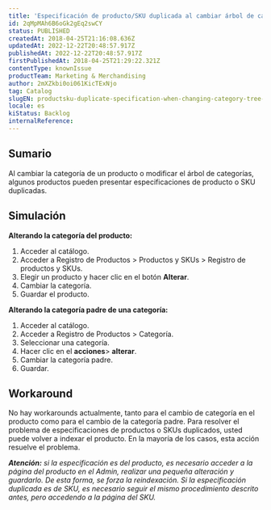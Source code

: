 ```yaml
---
title: 'Especificación de producto/SKU duplicada al cambiar árbol de categorías o producto de categoría'
id: 2qMpMAh6B6oGk2gEq2swCY
status: PUBLISHED
createdAt: 2018-04-25T21:16:08.636Z
updatedAt: 2022-12-22T20:48:57.917Z
publishedAt: 2022-12-22T20:48:57.917Z
firstPublishedAt: 2018-04-25T21:29:22.321Z
contentType: knownIssue
productTeam: Marketing & Merchandising
author: 2mXZkbi0oi061KicTExNjo
tag: Catalog
slugEN: productsku-duplicate-specification-when-changing-category-tree-or-product-category
locale: es
kiStatus: Backlog
internalReference: 
---
```


## Sumario

Al cambiar la categoría de un producto o modificar el árbol de categorías, algunos productos pueden presentar especificaciones de producto o SKU duplicadas.


## Simulación

__Alterando la categoría del producto:__

1. Acceder al catálogo.
2. Acceder a Registro de Productos > Productos y SKUs > Registro de productos y SKUs.
3. Elegir un producto y hacer clic en el botón __Alterar__.
4. Cambiar la categoría.
5. Guardar el producto.

__Alterando la categoría padre de una categoría:__

1. Acceder al catálogo.
2. Acceder a Registro de Productos > Categoría.
3. Seleccionar una categoría.
4. Hacer clic en el __acciones__> __alterar__.
5. Cambiar la categoría padre.
6. Guardar.

## Workaround

No hay workarounds actualmente, tanto para el cambio de categoría en el producto como para el cambio de la categoría padre. Para resolver el problema de especificaciones de productos o SKUs duplicados, usted puede volver a indexar el producto. En la mayoría de los casos, esta acción resuelve el problema.

*__Atención:__ si la especificación es del producto, es necesario acceder a la página del producto en el Admin, realizar una pequeña alteración y guardarlo. De esta forma, se forza la reindexación. Si la especificación duplicada es de SKU, es necesario seguir el mismo procedimiento descrito antes, pero accedendo a la página del SKU.*

